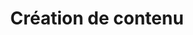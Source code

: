---
title: Création de contenu
description: Tu as les idées mais pas le temps, l'envie ou les compétences pour créer du contenu pour ta marque ? De la rédaction à la création de support print, en passant par des contenus pour les réseaux sociaux (photos, vidéos, infographies), je peux t'aider ! Laisse-moi t'en parler un peu !
---